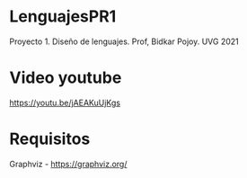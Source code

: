 # LenguajesPR1
Proyecto 1. Diseño de lenguajes. Prof, Bidkar Pojoy. UVG 2021

# Video youtube
https://youtu.be/jAEAKuUjKgs

# Requisitos
Graphviz - https://graphviz.org/

